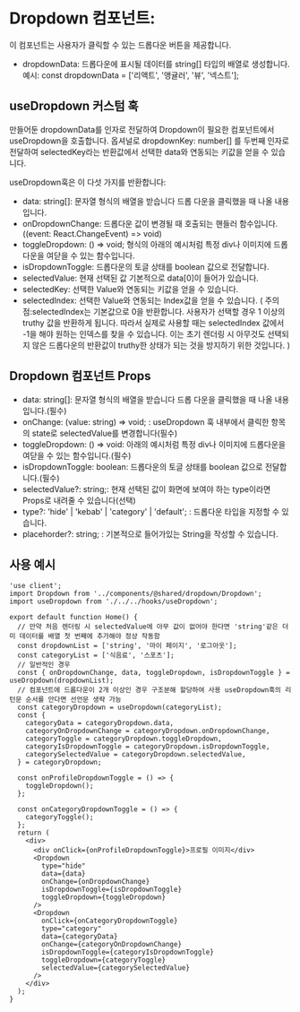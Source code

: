 <!-- 미리보기 열기:
.md 파일을 열고, Ctrl + Shift + V (Mac에서는 Cmd + Shift + V)를 누르면 바로 미리보기를 열 수 있습니다.
또는 우측 상단의 아이콘 메뉴에서 "Open Preview" 버튼을 클릭할 수 있습니다. -->

# Dropdown 컴포넌트:

이 컴포넌트는 사용자가 클릭할 수 있는 드롭다운 버튼을 제공합니다.

<!-- 물음표가 없으면 필수값, 있으면 선택값이고, [default = 기본값]으로 기본값이 있다면 작성해주세요. -->

- dropdownData:
  드롭다운에 표시될 데이터를 string[] 타입의 배열로 생성합니다.
  예시: const dropdownData = ['리액트', '앵귤러', '뷰', '넥스트'];

## useDropdown 커스텀 훅

만들어둔 dropdownData를 인자로 전달하여 Dropdown이 필요한 컴포넌트에서 useDropdown을 호출합니다.
옵셔널로 dropdownKey: number[] 를 두번째 인자로 전달하여 selectedKey라는 반환값에서 선택한 data와 연동되는 키값을 얻을 수 있습니다.

useDropdown훅은 이 다섯 가지를 반환합니다:

- data: string[]: 문자열 형식의 배열을 받습니다 드롭 다운을 클릭했을 때 나올 내용입니다.
- onDropdownChange: 드롭다운 값이 변경될 때 호출되는 핸들러 함수입니다. ((event: React.ChangeEvent<HTMLSelectElement>) => void)
- toggleDropdown: () => void; 형식의 아래의 예시처럼 특정 div나 이미지에 드롭다운을 여닫을 수 있는 함수입니다.
- isDropdownToggle: 드롭다운의 토글 상태를 boolean 값으로 전달합니다.
- selectedValue: 현재 선택된 값 기본적으로 data[0]이 들어가 있습니다.
- selectedKey: 선택한 Value와 연동되는 키값을 얻을 수 있습니다.
- selectedIndex: 선택한 Value와 연동되는 Index값을 얻을 수 있습니다.
  (
  주의점:selectedIndex는 기본값으로 0을 반환합니다.
  사용자가 선택할 경우 1 이상의 truthy 값을 반환하게 됩니다.
  따라서 실제로 사용할 때는 selectedIndex 값에서 -1을 해야 원하는 인덱스를 찾을 수 있습니다.
  이는 초기 렌더링 시 아무것도 선택되지 않은 드롭다운의 반환값이 truthy한 상태가 되는 것을 방지하기 위한 것입니다.
  )

## Dropdown 컴포넌트 Props

- data: string[]: 문자열 형식의 배열을 받습니다 드롭 다운을 클릭했을 때 나올 내용입니다.(필수)
- onChange: (value: string) => void; : useDropdown 훅 내부에서 클릭한 항목의 state로 selectedValue를 변경합니다(필수)
- toggleDropdown: () => void: 아래의 예시처럼 특정 div나 이미지에 드롭다운을 여닫을 수 있는 함수입니다.(필수)
- isDropdownToggle: boolean: 드롭다운의 토글 상태를 boolean 값으로 전달합니다.(필수)
- selectedValue?: string;: 현재 선택된 값이 화면에 보여야 하는 type이라면 Props로 내려줄 수 있습니다(선택)
- type?: 'hide' | 'kebab' | 'category' | 'default'; : 드롭다운 타입을 지정할 수 있습니다.
- placehorder?: string; : 기본적으로 들어가있는 String을 작성할 수 있습니다.

## 사용 예시

```tsx
'use client';
import Dropdown from '../components/@shared/dropdown/Dropdown';
import useDropdown from './../../hooks/useDropdown';

export default function Home() {
  // 만약 처음 렌더링 시 selectedValue에 아무 값이 없어야 한다면 'string'같은 더미 데이터를 배열 첫 번째에 추가해야 정상 작동함
  const dropdownList = ['string', '마이 페이지', '로그아웃'];
  const categoryList = ['식음료', '스포츠'];
  // 일반적인 경우
  const { onDropdownChange, data, toggleDropdown, isDropdownToggle } = useDropdown(dropdownList);
  // 컴포넌트에 드롭다운이 2개 이상인 경우 구조분해 할당하여 사용 useDropdown훅의 리턴문 순서를 안다면 선언문 생략 가능
  const categoryDropdown = useDropdown(categoryList);
  const {
    categoryData = categoryDropdown.data,
    categoryOnDropdownChange = categoryDropdown.onDropdownChange,
    categoryToggle = categoryDropdown.toggleDropdown,
    categoryIsDropdownToggle = categoryDropdown.isDropdownToggle,
    categorySelectedValue = categoryDropdown.selectedValue,
  } = categoryDropdown;

  const onProfileDropdownToggle = () => {
    toggleDropdown();
  };

  const onCategoryDropdownToggle = () => {
    categoryToggle();
  };
  return (
    <div>
      <div onClick={onProfileDropdownToggle}>프로필 이미지</div>
      <Dropdown
        type="hide"
        data={data}
        onChange={onDropdownChange}
        isDropdownToggle={isDropdownToggle}
        toggleDropdown={toggleDropdown}
      />
      <Dropdown
        onClick={onCategoryDropdownToggle}
        type="category"
        data={categoryData}
        onChange={categoryOnDropdownChange}
        isDropdownToggle={categoryIsDropdownToggle}
        toggleDropdown={categoryToggle}
        selectedValue={categorySelectedValue}
      />
    </div>
  );
}
```
